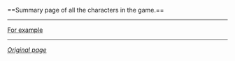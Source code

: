 
==Summary page of all the characters in the game.==

---

[For example](https://www.notion.so/cd7f5e8fb3b8409888a4545ef923950b?v=fb3b7fef37e441719a535b276a3b5ddd)

---

*[Original page](https://glamorous-save-06a.notion.site/Characters-a94b32411d6d4c86ab3c8c0d27f285b9)*